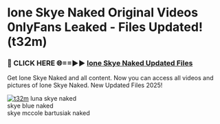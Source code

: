 # Ione Skye Naked Original Videos 0nlyFans Leaked - Files Updated! (t32m)

<h3>🔴 CLICK HERE 🌐==►► <a href="https://tinyurl.com/yckcrads" rel="nofollow">Ione Skye Naked Updated Files</a></h3>

Get Ione Skye Naked and all content. Now you can access all videos and pictures of Ione Skye Naked. New Updated Files 2025!

[![t32m](https://i.imgur.com/hpKpOFt.gif)](https://tinyurl.com/yckcrads)
luna skye naked<br>
skye blue naked<br>
skye mccole bartusiak naked